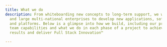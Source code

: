 ```yaml
---
title: What we do
description: From whiteboarding new concepts to long-term support, we work with startups
  and large multi-national enterprises to develop new applications, software, services
  and platforms. Below is a glimpse into how we build, including our processes, our
  team capabilities and what we do in each phase of a project to achieve the best
  results and deliver Full Stack Innovation™

---
```

